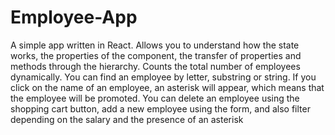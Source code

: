 # Employee-App

A simple app written in React. Allows you to understand how the state works, the properties of the component, the transfer of properties and methods through the hierarchy.
Counts the total number of employees dynamically. You can find an employee by letter, substring or string. If you click on the name of an employee, an asterisk will appear, which means that the employee will be promoted. You can delete an employee using the shopping cart button, add a new employee using the form, and also filter depending on the salary and the presence of an asterisk
